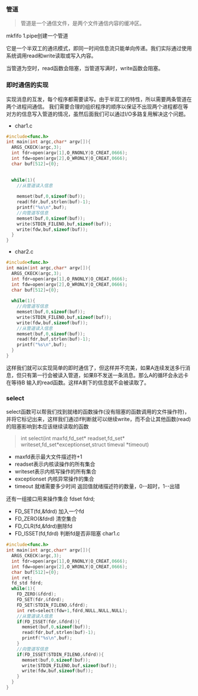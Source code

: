 ### 管道
> 管道是一个通信文件，是两个文件通信内容的缓冲区。

mkfifo 1.pipe创建一个管道

它是一个半双工的通讯模式，即同一时间信息流只能单向传递。我们实际通过使用系统调用read和write读取或写入内容。

当管道为空时，read函数会阻塞，当管道写满时，write函数会阻塞。

### 即时通信的实现
实现消息的互发，每个程序都需要读写。由于半双工的特性，所以需要两条管道在两个进程间通信。
我们需要合理的组织程序的顺序以保证不出现两个进程都在等对方的信息写入管道的情况，虽然后面我们可以通过I/O多路复用解决这个问题。
+ char1.c
```c
#include<func.h>
int main(int argc,char* argv[]){
  ARGS_CKECK(argc,3);
  int fdr=open(argv[1],O_RNONLY|O_CREAT,0666);
  int fdw=open(argv[2],O_WRONLY|O_CREAT,0666);
  char buf[512]={0};
  

  while(1){
    //从管道读入信息
    
    memset(buf,0,sizeof(buf));
    read(fdr,buf,strlen(buf)-1);
    printf("%s\n",buf);
    //向管道写信息
    memset(buf,0,sizeof(buf));
    write(STDIN_FILENO,buf,sizeof(buf));
    write(fdw,buf,sizeof(buf));
  }
}
```

+ char2.c
```c
#include<func.h>
int main(int argc,char* argv[]){
  ARGS_CKECK(argc,3);
  int fdr=open(argv[1],O_RNONLY|O_CREAT,0666);
  int fdw=open(argv[2],O_WRONLY|O_CREAT,0666);
  char buf[512]={0};
  
  while(1){
    //向管道写信息
    memset(buf,0,sizeof(buf));
    write(STDIN_FILENO,buf,sizeof(buf));
    write(fdw,buf,sizeof(buf));
    //从管道读入信息
    memset(buf,0,sizeof(buf));
    read(fdr,buf,strlen(buf)-1);
    printf("%s\n",buf);
  }
}
```
这样我们就可以实现简单的即时通信了，但这样并不完美，如果A连续发送多行消息，但只有第一行会被读入管道，如果B不发送一条消息。那么A的循环会永远卡在等待B
输入的read函数。这样A剩下的信息就不会被读取了。
### select
select函数可以帮我们找到就绪的函数操作(没有阻塞的函数调用的文件操作符)，并将它标记出来，这样我们通过if判断就可以继续write，而不会让其他函数(read)的阻塞影响到本应该继续读取的函数
> int select(int maxfd,fd_set* readset,fd_set* writeset,fd_set*exceptionset,struct timeval *timeout)
+ maxfd表示最大文件描述符+1
+ readset表示内核读操作的所有集合
+ writeset表示内核写操作的所有集合
+ exceptionset 内核异常操作的集合
+ timeout 就绪需要多少时间
返回值就绪描述符的数量，0--超时，1--出错

还有一组接口用来操作集合
fdset fdrd;
+ FD_SET(fd,&fdrd) 加入一个fd
+ FD_ZERO(&fdrd) 清空集合
+ FD_CLR(fd,&fdrd)删除fd
+ FD_ISSET(fd,fdrd) 判断fd是否非阻塞
char1.c
```c
#include<func.h>
int main(int argc,char* argv[]){
  ARGS_CKECK(argc,3);
  int fdr=open(argv[1],O_RNONLY|O_CREAT,0666);
  int fdw=open(argv[2],O_WRONLY|O_CREAT,0666);
  char buf[512]={0};
  int ret;
  fd_std fdrd;
  while(1){
    FD_ZERO(&fdrd);
    FD_SET(fdr,&fdrd);
    FD_SET(STDIN_FILENO,&fdrd);
    int ret=select(fdw+1,fdrd,NULL,NULL,NULL);
    //从管道读入信息
    if(FD_ISSET(fdr,&fdrd)){
      memset(buf,0,sizeof(buf));
      read(fdr,buf,strlen(buf)-1);
      printf("%s\n",buf);
    }
    //向管道写信息
    if(FD_ISSET(STDIN_FILENO,&fdrd)){
      memset(buf,0,sizeof(buf));
      write(STDIN_FILENO,buf,sizeof(buf));
      write(fdw,buf,sizeof(buf));
    }
  }
}
```




